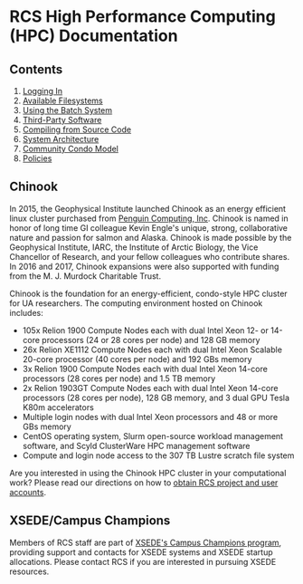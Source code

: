 # RCS High Performance Computing \(HPC\) Documentation

## Contents

1. [Logging In](logging-in/logging-in.md)
2. [Available Filesystems](available-filesystems/available-filesystems.md)
3. [Using the Batch System](using-batch/using-the-batch-system.md)
4. [Third-Party Software](third-party-software/third-party-software.md)
5. [Compiling from Source Code](compiling-source/compiling-from-source-code.md)
6. [System Architecture](system-architecture/system-architecture.md)
7. [Community Condo Model](community-condo-model/community-condo-model.md)
8. [Policies](policies/policies.md)

## Chinook

In 2015, the Geophysical Institute launched Chinook as an energy efficient linux cluster purchased from [Penguin Computing, Inc](http://www.penguincomputing.com/). Chinook is named in honor of long time GI colleague Kevin Engle's unique, strong, collaborative nature and passion for salmon and Alaska. Chinook is made possible by the Geophysical Institute, IARC, the Institute of Arctic Biology, the Vice Chancellor of Research, and your fellow colleagues who contribute shares. In 2016 and 2017, Chinook expansions were also supported with funding from the M. J. Murdock Charitable Trust.

Chinook is the foundation for an energy-efficient, condo-style HPC cluster for UA researchers. The computing environment hosted on Chinook includes:

* 105x Relion 1900 Compute Nodes each with dual Intel Xeon 12- or 14-core processors \(24 or 28 cores per node\) and 128 GB memory
* 26x Relion XE1112 Compute Nodes each with dual Intel Xeon Scalable 20-core processor \(40 cores per node\) and 192 GBs memory
* 3x Relion 1900 Compute Nodes each with dual Intel Xeon 14-core processors \(28 cores per node\) and 1.5 TB memory
* 2x Relion 1903GT Compute Nodes each with dual Intel Xeon 14-core processors \(28 cores per node\), 128 GB memory, and 3 dual GPU Tesla K80m accelerators
* Multiple login nodes with dual Intel Xeon processors and 48 or more GBs memory
* CentOS operating system, Slurm open-source workload management software, and Scyld ClusterWare HPC management software
* Compute and login node access to the 307 TB Lustre scratch file system

Are you interested in using the Chinook HPC cluster in your computational work? Please read our directions on how to [obtain RCS project and user accounts](https://www.gi.alaska.edu/research-computing-systems/getting-access).

## XSEDE/Campus Champions

Members of RCS staff are part of [XSEDE's Campus Champions program](https://www.xsede.org/community-engagement/campus-champions), providing support and contacts for XSEDE systems and XSEDE startup allocations. Please contact RCS if you are interested in pursuing XSEDE resources.

